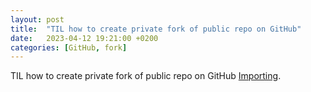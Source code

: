 ```yaml
---
layout: post
title:  "TIL how to create private fork of public repo on GitHub"
date:   2023-04-12 19:21:00 +0200
categories: [GitHub, fork]
---
```

TIL how to create private fork of public repo on GitHub [Importing](https://github.com/new/import).

